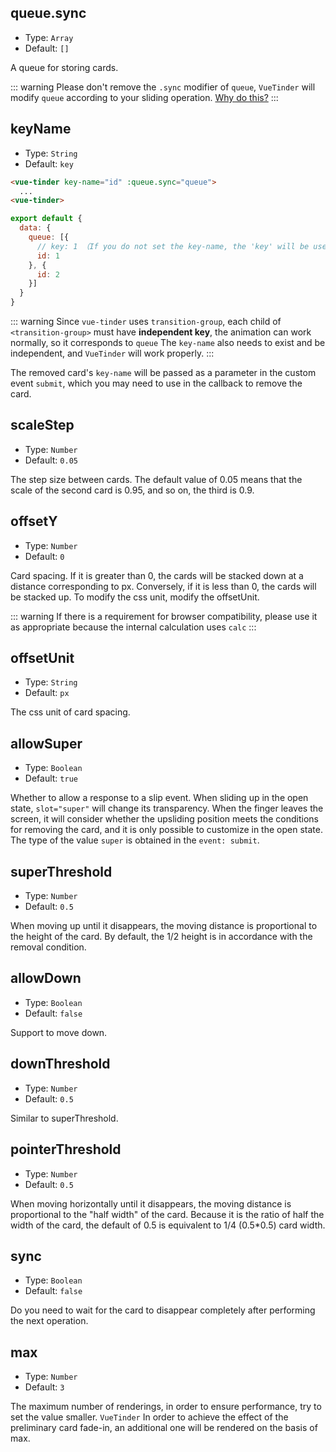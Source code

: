 ## queue.sync

* Type: `Array`
* Default: `[]`

A queue for storing cards.

::: warning
Please don't remove the `.sync` modifier of `queue`, `VueTinder` will modify `queue` according to your sliding operation. [Why do this?](https://vuejs.org/v2/guide/components-custom-events.html#sync-Modifier)
:::

## keyName

* Type: `String`
* Default: `key`

```html
<vue-tinder key-name="id" :queue.sync="queue">
  ...
<vue-tinder>
```

```js
export default {
  data: {
    queue: [{
      // key: 1 （If you do not set the key-name, the 'key' will be used by default. Please ensure that it exists and is independent）
      id: 1
    }, {
      id: 2
    }]
  }
}
```

::: warning
Since `vue-tinder` uses `transition-group`, each child of `<transition-group>` must have **independent key**, the animation can work normally, so it corresponds to `queue` The `key-name` also needs to exist and be independent, and `VueTinder` will work properly.
:::

The removed card's `key-name` will be passed as a parameter in the custom event `submit`, which you may need to use in the callback to remove the card.

## scaleStep

* Type: `Number`
* Default: `0.05`

The step size between cards. The default value of 0.05 means that the scale of the second card is 0.95, and so on, the third is 0.9.

## offsetY

* Type: `Number`
* Default: `0`

Card spacing. If it is greater than 0, the cards will be stacked down at a distance corresponding to px. Conversely, if it is less than 0, the cards will be stacked up. To modify the css unit, modify the offsetUnit.

::: warning
If there is a requirement for browser compatibility, please use it as appropriate because the internal calculation uses `calc`
:::

## offsetUnit

* Type: `String`
* Default: `px`

The css unit of card spacing.

## allowSuper

* Type: `Boolean`
* Default: `true`

Whether to allow a response to a slip event. When sliding up in the open state, `slot="super"` will change its transparency. When the finger leaves the screen, it will consider whether the upsliding position meets the conditions for removing the card, and it is only possible to customize in the open state. The type of the value `super` is obtained in the `event: submit`.

## superThreshold

* Type: `Number`
* Default: `0.5`

When moving up until it disappears, the moving distance is proportional to the height of the card. By default, the 1/2 height is in accordance with the removal condition.

## allowDown <Badge text="new" type="tip" vertical="middle"/>

* Type: `Boolean`
* Default: `false`

Support to move down.

## downThreshold <Badge text="new" type="tip" vertical="middle"/>

* Type: `Number`
* Default: `0.5`

Similar to superThreshold.

## pointerThreshold

* Type: `Number`
* Default: `0.5`

When moving horizontally until it disappears, the moving distance is proportional to the "half width" of the card. Because it is the ratio of half the width of the card, the default of 0.5 is equivalent to 1/4 (0.5*0.5) card width.

## sync

* Type: `Boolean`
* Default: `false`

Do you need to wait for the card to disappear completely after performing the next operation.

## max

* Type: `Number`
* Default: `3`

The maximum number of renderings, in order to ensure performance, try to set the value smaller. `VueTinder` In order to achieve the effect of the preliminary card fade-in, an additional one will be rendered on the basis of max.